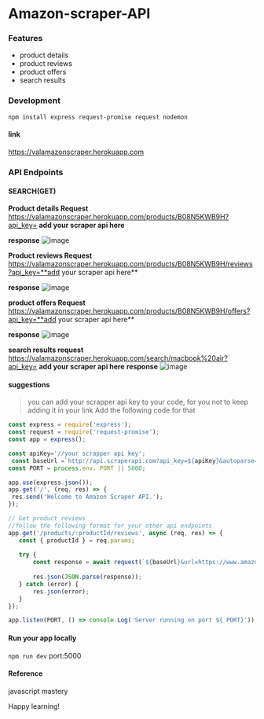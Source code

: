 # Amazon-scraper-API
### Features
- product details
- product reviews
- product offers
- search results

### Development
```
npm install express request-promise request nodemon
```
#### link
https://valamazonscraper.herokuapp.com
### API Endpoints
#### SEARCH(GET)

**Product details Request**
https://valamazonscraper.herokuapp.com/products/B08N5KWB9H?api_key= **add your scraper api here**

**response**
![image](https://user-images.githubusercontent.com/61587290/169061561-d3beef0f-576d-4665-a083-3c444eabafdc.png)

**Product reviews Request**
https://valamazonscraper.herokuapp.com/products/B08N5KWB9H/reviews?api_key=**add your scraper api here**

**response**
![image](https://user-images.githubusercontent.com/61587290/169062403-f548e8a4-d10d-4dee-a054-eb8e64a3d8c5.png)

**product offers Request**
https://valamazonscraper.herokuapp.com/products/B08N5KWB9H/offers?api_key=**add your scraper api here**

**response**
![image](https://user-images.githubusercontent.com/61587290/169062873-ea170df8-067b-4151-89ce-b007d6dc1f73.png)

**search results request**
https://valamazonscraper.herokuapp.com/search/macbook%20air?api_key= **add your scraper api here**
**response**
![image](https://user-images.githubusercontent.com/61587290/169064027-e46fde9d-7680-444f-82a8-d9c31d5671e0.png)

#### suggestions
> you can add your scrapper api key to your code, for you not to keep adding it in your link
> Add the following code for that 
```js
const express = require('express');
const request = require('request-promise');
const app = express();

const apiKey='//your scrapper api key';
 const baseUrl =`http://api.scraperapi.com?api_key=${apiKey}&autoparse=true`;
const PORT = process.env. PORT || 5000;

app.use(express.json());
app.get('/', (req, res) => {
 res.send('Welcome to Amazon Scraper API.');
});

// Get product reviews
//follow the following format for your other api endpoints
app.get('/products/:productId/reviews', async (req, res) => {
   const { productId } = req.params;
 
   try {
       const response = await request(`${baseUrl}&url=https://www.amazon.com/product-reviews/${productId}`);
      
       res.json(JSON.parse(response));
   } catch (error) {
       res.json(error);
   }
});

app.listen(PORT, () => console.Log('Server running on port ${ PORT}'));


```
#### Run your app locally
`npm run dev`
port:5000

#### Reference
javascript mastery 

Happy learning!
